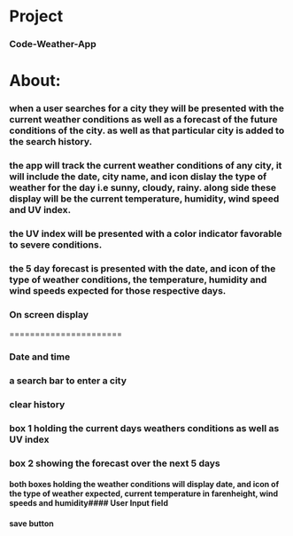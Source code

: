 # Project 

### Code-Weather-App


# About:

### when a user searches for a city they will be presented with the current weather conditions as well as a forecast of the future conditions of the city. as well as that particular city is added to the search history. 

###  the app will track the current weather conditions of any city, it will include the date, city name, and icon dislay the type of weather for the day i.e sunny, cloudy, rainy. along side these display will be the current temperature, humidity, wind speed and UV index.

### the UV index will be presented with a color indicator favorable to severe conditions. 

### the 5 day forecast is presented with the date, and icon of the type of weather conditions, the temperature, humidity and wind speeds expected for those respective days. 


### On screen display
======================
### Date and time
### a search bar to enter a city
### clear history
### box 1 holding the current days weathers conditions as well as UV index
### box 2 showing the forecast over the next 5 days 
#### both boxes holding the weather conditions will display date, and icon of the type of weather expected, current temperature in farenheight, wind speeds and humidity#### User Input field
#### save button